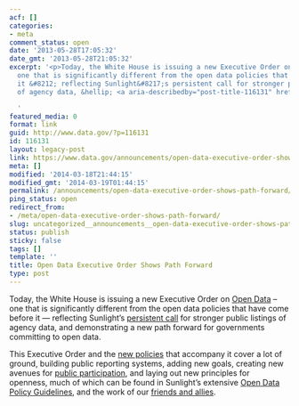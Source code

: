 ```yaml
---
acf: []
categories:
- meta
comment_status: open
date: '2013-05-28T17:05:32'
date_gmt: '2013-05-28T21:05:32'
excerpt: '<p>Today, the White House is issuing a new Executive Order on Open Data&nbsp;&#8211;
  one that is significantly different from the open data policies that have come before
  it &#8212; reflecting Sunlight&#8217;s persistent call for stronger public listings
  of agency data, &hellip; <a aria-describedby="post-title-116131" href="https://www.data.gov/announcements/open-data-executive-order-shows-path-forward">Continued</a></p>

  '
featured_media: 0
format: link
guid: http://www.data.gov/?p=116131
id: 116131
layout: legacy-post
link: https://www.data.gov/announcements/open-data-executive-order-shows-path-forward
meta: []
modified: '2014-03-18T21:44:15'
modified_gmt: '2014-03-19T01:44:15'
permalink: /announcements/open-data-executive-order-shows-path-forward/
ping_status: open
redirect_from:
- /meta/open-data-executive-order-shows-path-forward/
slug: uncategorized__announcements__open-data-executive-order-shows-path-forward
status: publish
sticky: false
tags: []
template: ''
title: Open Data Executive Order Shows Path Forward
type: post
---
```

Today, the White House is issuing a new Executive Order on [Open Data](http://www.whitehouse.gov/the-press-office/2013/05/09/executive-order-making-open-and-machine-readable-new-default-government-) – one that is significantly different from the open data policies that have come before it — reflecting Sunlight’s [persistent call](https://docs.google.com/document/d/1tzv4dGic7CKXeUBuSiPBSXWpDiLhQhdC9kaq8L8WxKY/edit?usp=sharing) for stronger public listings of agency data, and demonstrating a new path forward for governments committing to open data.


This Executive Order and the [new policies](http://www.whitehouse.gov) that accompany it cover a lot of ground, building public reporting systems, adding new goals, creating new avenues for [public participation](http://project-open-data.github.io/), and laying out new principles for openness, much of which can be found in Sunlight’s extensive [Open Data Policy Guidelines](http://sunlightfoundation.com/policy/opendata/), and the work of our [friends and allies](http://razor.occams.info/pubdocs/opendataciviccapital.html#format).


